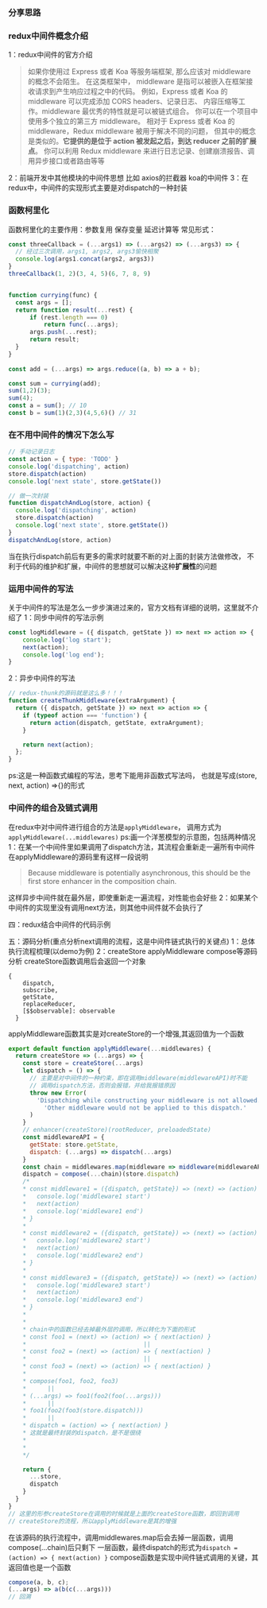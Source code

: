 ### 分享思路
### redux中间件概念介绍
1：redux中间件的官方介绍
>如果你使用过 Express 或者 Koa 等服务端框架, 
>那么应该对 middleware 的概念不会陌生。 在这类框架中，
>middleware 是指可以被嵌入在框架接收请求到产生响应过程之中的代码。
>例如，Express 或者 Koa 的 middleware 可以完成添加 CORS headers、记录日志、
>内容压缩等工作。middleware 最优秀的特性就是可以被链式组合。
>你可以在一个项目中使用多个独立的第三方 middleware。
>相对于 Express 或者 Koa 的 middleware，Redux middleware 被用于解决不同的问题，
>但其中的概念是类似的。**它提供的是位于 action 被发起之后，到达 reducer 之前的扩展点**。 
>你可以利用 Redux middleware 来进行日志记录、创建崩溃报告、调用异步接口或者路由等等

2：前端开发中其他模块的中间件思想 比如 axios的拦截器 koa的中间件
3：在redux中，中间件的实现形式主要是对dispatch的一种封装

### 函数柯里化
函数柯里化的主要作用：参数复用 保存变量 延迟计算等
常见形式：
```javascript
const threeCallback = (...args1) => (...args2) => (...args3) => {
  // 经过三次调用，args1, args2, args3愉快相聚
  console.log(args1.concat(args2, args3))
}
threeCallback(1, 2)(3, 4, 5)(6, 7, 8, 9)
```
```javascript

function currying(func) {
  const args = [];
  return function result(...rest) {
      if (rest.length === 0)
          return func(...args);
      args.push(...rest);
      return result;
  }
}
  
const add = (...args) => args.reduce((a, b) => a + b);

const sum = currying(add);
sum(1,2)(3);
sum(4);
const a = sum(); // 10
const b = sum(1)(2,3)(4,5,6)() // 31

```

### 在不用中间件的情况下怎么写
```javascript
// 手动记录日志
const action = { type: 'TODO' }
console.log('dispatching', action)
store.dispatch(action)
console.log('next state', store.getState())

// 做一次封装
function dispatchAndLog(store, action) {
  console.log('dispatching', action)
  store.dispatch(action)
  console.log('next state', store.getState())
}
dispatchAndLog(store, action)

```
当在执行dispatch前后有更多的需求时就要不断的对上面的封装方法做修改，
不利于代码的维护和扩展，中间件的思想就可以解决这种**扩展性**的问题

### 运用中间件的写法
关于中间件的写法是怎么一步步演进过来的，官方文档有详细的说明，这里就不介绍了
1：同步中间件的写法示例
```javascript
const logMiddleware = ({ dispatch, getState }) => next => action => {
    console.log('log start');
    next(action);
    console.log('log end');
}
```
2：异步中间件的写法
```javascript
// redux-thunk的源码就是这么多！！！
function createThunkMiddleware(extraArgument) {
  return ({ dispatch, getState }) => next => action => {
    if (typeof action === 'function') {
      return action(dispatch, getState, extraArgument);
    }

    return next(action);
  };
}
```
ps:这是一种函数式编程的写法，思考下能用非函数式写法吗，
也就是写成(store, next, action) =>{}的形式

### 中间件的组合及链式调用
在redux中对中间件进行组合的方法是``applyMiddleware``，
调用方式为``applyMiddleware(...middlewares)``
ps:画一个洋葱模型的示意图，包括两种情况
1：在某一个中间件里如果调用了dispatch方法，其流程会重新走一遍所有中间件
在applyMiddleware的源码里有这样一段说明
>Because middleware is potentially asynchronous, this should be the first
  store enhancer in the composition chain.

这样异步中间件就在最外层，即使重新走一遍流程，对性能也会好些
2：如果某个中间件的实现里没有调用next方法，则其他中间件就不会执行了

四：redux结合中间件的代码示例

五：源码分析(重点分析next调用的流程，这是中间件链式执行的关键点)
1：总体执行流程梳理(以demo为例)
2：createStore applyMiddleware compose等源码分析
createStore函数调用后会返回一个对象
```
{
    dispatch,
    subscribe,
    getState,
    replaceReducer,
    [$$observable]: observable
  }
```
applyMiddleware函数其实是对createStore的一个增强,其返回值为一个函数
```javascript
export default function applyMiddleware(...middlewares) {
  return createStore => (...args) => {
    const store = createStore(...args)
    let dispatch = () => {
      // 主要是对中间件的一种约束，即在调用middleware(middlewareAPI)时不能
      // 调用dispatch方法，否则会报错，并给我报错原因
      throw new Error(
        'Dispatching while constructing your middleware is not allowed. ' +
          'Other middleware would not be applied to this dispatch.'
      )
    }
    // enhancer(createStore)(rootReducer, preloadedState)
    const middlewareAPI = {
      getState: store.getState,
      dispatch: (...args) => dispatch(...args)
    }
    const chain = middlewares.map(middleware => middleware(middlewareAPI))
    dispatch = compose(...chain)(store.dispatch)
    /*
    * const middleware1 = ({dispatch, getState}) => (next) => (action) => {
    *   console.log('middleware1 start')
    *   next(action)
    *   console.log('middleware1 end')
    * }
    * 
    * const middleware2 = ({dispatch, getState}) => (next) => (action) => {
    *   console.log('middleware2 start')
    *   next(action)
    *   console.log('middleware2 end')
    * }
    * 
    * const middleware3 = ({dispatch, getState}) => (next) => (action) => {
    *   console.log('middleware3 start')
    *   next(action)
    *   console.log('middleware3 end')
    * }
    * 
    * 
    * chain中的函数已经去掉最外层的调用，所以转化为下面的形式
    * const foo1 = (next) => (action) => { next(action) }
    *                                 ||
    * const foo2 = (next) => (action) => { next(action) }
    *                                 ||
    * const foo3 = (next) => (action) => { next(action) }
    * 
    * compose(foo1, foo2, foo3)
    *      ||
    * (...args) => foo1(foo2(foo(...args)))
    *      ||
    * foo1(foo2(foo3(store.dispatch)))
    *      ||
    * dispatch = (action) => { next(action) }
    * 这就是最终封装的dispatch，是不是很绕
    *
    *
    */

    return {
      ...store,
      dispatch
    }
  }
}
// 这里的形参createStore在调用的时候就是上面的createStore函数，即回到调用
// createStore的流程，所以applyMiddleware是其的增强
```
在该源码的执行流程中，调用middlewares.map后会去掉一层函数，调用compose(...chain)后只剩下
一层函数，最终dispatch的形式为``dispatch = (action) => { next(action) }``
compose函数是实现中间件链式调用的关键，其返回值也是一个函数
```javascript
compose(a, b, c);
(...args) => a(b(c(...args)))
// 回溯
```

